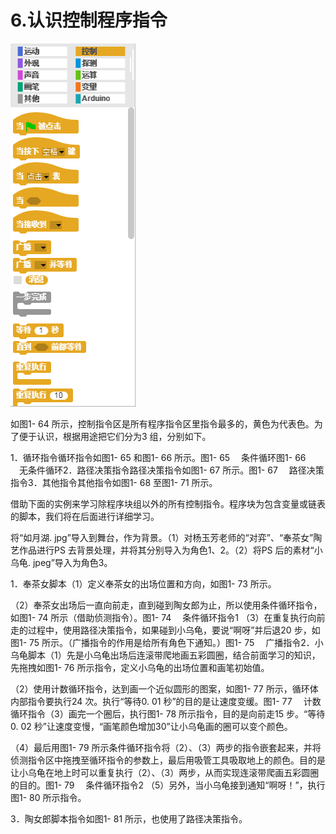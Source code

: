 # 6.认识控制程序指令

![](/assets/snap-ctrl.png)

如图1- 64 所示，控制指令区是所有程序指令区里指令最多的，黄色为代表色。为了便于认识，根据用途把它们分为3 组，分别如下。

1．循环指令循环指令如图1- 65 和图1- 66 所示。图1- 65 　条件循环图1- 66 　无条件循环2．路径决策指令路径决策指令如图1- 67 所示。图1- 67 　路径决策指令3．其他指令其他指令如图1- 68 至图1- 71 所示。

借助下面的实例来学习除程序块组以外的所有控制指令。程序块为包含变量或链表的脚本，我们将在后面进行详细学习。

将“如月湖. jpg”导入到舞台，作为背景。（1）对杨玉芳老师的“对弈”、“奉茶女”陶艺作品进行PS 去背景处理，并将其分别导入为角色1、2。（2）将PS 后的素材“小乌龟. jpeg”导入为角色3。

1．奉茶女脚本（1）定义奉茶女的出场位置和方向，如图1- 73 所示。

（2）奉茶女出场后一直向前走，直到碰到陶女郎为止，所以使用条件循环指令，如图1- 74 所示（借助侦测指令）。图1- 74 　条件循环指令1 （3）在重复执行向前走的过程中，使用路径决策指令，如果碰到小乌龟，要说“啊呀”并后退20 步，如图1- 75 所示。（广播指令的作用是给所有角色下通知。）图1- 75 　广播指令2．小乌龟脚本（1）先是小乌龟出场后连滚带爬地画五彩圆圈，结合前面学习的知识，先拖拽如图1- 76 所示指令，定义小乌龟的出场位置和画笔初始值。

（2）使用计数循环指令，达到画一个近似圆形的图案，如图1- 77 所示，循环体内部指令要执行24 次。执行“等待0. 01 秒”的目的是让速度变缓。图1- 77 　计数循环指令（3）画完一个圈后，执行图1- 78 所示指令，目的是向前走15 步。“等待0. 02 秒”让速度变慢，“画笔颜色增加30”让小乌龟画的圈可以变个颜色。

（4）最后用图1- 79 所示条件循环指令将（2）、（3）两步的指令嵌套起来，并将侦测指令区中拖拽至循环指令的参数上，最后用吸管工具吸取地上的颜色。目的是让小乌龟在地上时可以重复执行（2）、（3）两步，从而实现连滚带爬画五彩圆圈的目的。图1- 79 　条件循环指令2 （5）另外，当小乌龟接到通知“啊呀！”，执行图1- 80 所示指令。

3．陶女郎脚本指令如图1- 81 所示，也使用了路径决策指令。


